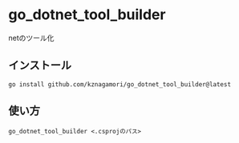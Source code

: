 # go_dotnet_tool_builder
netのツール化

## インストール

```
go install github.com/kznagamori/go_dotnet_tool_builder@latest
```

## 使い方

```
go_dotnet_tool_builder <.csprojのパス>
```

